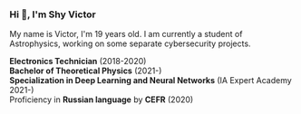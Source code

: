 ### Hi 👋, I'm Shy Victor
My name is Victor, I'm 19 years old.
I am currently a student of Astrophysics, working on some separate cybersecurity projects.

<b>Electronics Technician</b> (2018-2020)</br>
<b>Bachelor of Theoretical Physics</b> (2021-)</br>
<b>Specialization in Deep Learning and Neural Networks</b> (IA Expert Academy 2021-)<br>
Proficiency in <b>Russian language</b> by <b>CEFR</b> (2020)<br>


